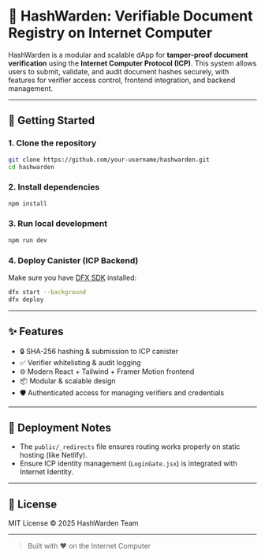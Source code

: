 # 📄 HashWarden: Verifiable Document Registry on Internet Computer

HashWarden is a modular and scalable dApp for **tamper-proof document verification** using the **Internet Computer Protocol (ICP)**. This system allows users to submit, validate, and audit document hashes securely, with features for verifier access control, frontend integration, and backend management.

---

## 🚀 Getting Started

### 1. Clone the repository

```bash
git clone https://github.com/your-username/hashwarden.git
cd hashwarden
```

### 2. Install dependencies

```bash
npm install
```

### 3. Run local development

```bash
npm run dev
```

### 4. Deploy Canister (ICP Backend)

Make sure you have [DFX SDK](https://internetcomputer.org/docs/current/developer-docs/setup/install/) installed:

```bash
dfx start --background
dfx deploy
```

---

## ✨ Features

* 🔒 SHA-256 hashing & submission to ICP canister
* ✅ Verifier whitelisting & audit logging
* 🌐 Modern React + Tailwind + Framer Motion frontend
* 📦 Modular & scalable design
* 🛡️ Authenticated access for managing verifiers and credentials

---

## 📁 Deployment Notes

* The `public/_redirects` file ensures routing works properly on static hosting (like Netlify).
* Ensure ICP identity management (`LoginGate.jsx`) is integrated with Internet Identity.

---

## 📃 License

MIT License © 2025 HashWarden Team

---

> Built with ❤️ on the Internet Computer
